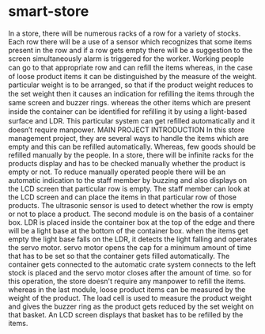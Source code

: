 # smart-store
 In a store, there will be numerous racks of a row for a variety of stocks. Each row there will be a use of a sensor which recognizes that some items present in the row and if a row gets empty there will be a suggestion to the screen simultaneously alarm is triggered for the worker. Working people can go to that appropriate row and can reﬁll the items whereas, in the case of loose product items it can be distinguished by the measure of the weight. particular weight is to be arranged, so that if the product weight reduces to the set weight then it causes an indication for reﬁlling the items through the same screen and buzzer rings. whereas the other items which are present inside the container can be identiﬁed for reﬁlling it by using a light-based surface and LDR. This particular system can get reﬁlled automatically and it doesn’t require manpower.
 MAIN PROJECT INTRODUCTION
In this store management project, they are several ways to handle the items which are empty and this can be refilled automatically. Whereas, few goods should be refilled manually by the people. In a store, there will be infinite racks for the products display and has to be checked manually whether the product is empty or not. To reduce manually operated people there will be an automatic indication to the staff member by buzzing and also displays on the LCD screen that particular row is empty. The staff member can look at the LCD screen and can place the items in that particular row of those products. The ultrasonic sensor is used to detect whether the row is empty or not to place a product. The second module is on the basis of a container box. LDR is placed inside the container box at the top of the edge and there will be a light base at the bottom of the container box. when the items get empty the light base falls on the LDR, it detects the light falling and operates the servo motor. servo motor opens the cap for a minimum amount of time that has to be set so that the container gets filled automatically. The container gets connected to the automatic crate system connects to the left stock is placed and the servo motor closes after the amount of time. so for this operation, the store doesn't require any manpower to refill the items. whereas in the last module, loose product items can be measured by the weight of the product. The load cell is used to measure the product weight and gives the buzzer ring as the product gets reduced by the set weight on that basket. An LCD screen displays that basket has to be refilled by the items. 
